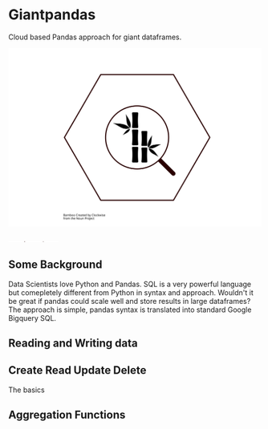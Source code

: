 # Giantpandas
Cloud based Pandas approach for giant dataframes.

![Giant Pandas Logo](/other/giantpandas_logo.svg)

<img src="/other/giantpandas_logo.svg" alt="alt text" width="100" height="2">


## Some Background
Data Scientists love Python and Pandas. SQL is a very powerful language but comepletely different from Python in syntax and approach. Wouldn't it be great if pandas could scale well and store results in large dataframes? The approach is simple, pandas syntax is translated into standard Google Bigquery SQL. 

## Reading and Writing data

## Create Read Update Delete
The basics

## Aggregation Functions


